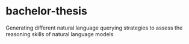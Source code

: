 # bachelor-thesis
Generating different natural language querying strategies to assess the reasoning skills of natural language models
